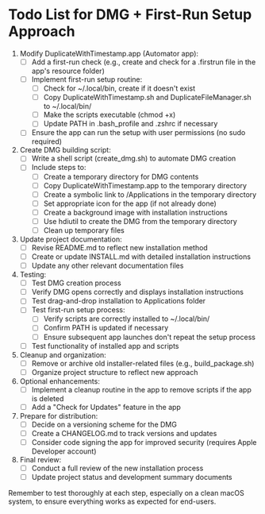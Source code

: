 # Todo List for DMG + First-Run Setup Approach

1. Modify DuplicateWithTimestamp.app (Automator app):
   - [ ] Add a first-run check (e.g., create and check for a .firstrun file in the app's resource folder)
   - [ ] Implement first-run setup routine:
     - [ ] Check for ~/.local/bin, create if it doesn't exist
     - [ ] Copy DuplicateWithTimestamp.sh and DuplicateFileManager.sh to ~/.local/bin/
     - [ ] Make the scripts executable (chmod +x)
     - [ ] Update PATH in .bash_profile and .zshrc if necessary
   - [ ] Ensure the app can run the setup with user permissions (no sudo required)

2. Create DMG building script:
   - [ ] Write a shell script (create_dmg.sh) to automate DMG creation
   - [ ] Include steps to:
     - [ ] Create a temporary directory for DMG contents
     - [ ] Copy DuplicateWithTimestamp.app to the temporary directory
     - [ ] Create a symbolic link to /Applications in the temporary directory
     - [ ] Set appropriate icon for the app (if not already done)
     - [ ] Create a background image with installation instructions
     - [ ] Use hdiutil to create the DMG from the temporary directory
     - [ ] Clean up temporary files

3. Update project documentation:
   - [ ] Revise README.md to reflect new installation method
   - [ ] Create or update INSTALL.md with detailed installation instructions
   - [ ] Update any other relevant documentation files

4. Testing:
   - [ ] Test DMG creation process
   - [ ] Verify DMG opens correctly and displays installation instructions
   - [ ] Test drag-and-drop installation to Applications folder
   - [ ] Test first-run setup process:
     - [ ] Verify scripts are correctly installed to ~/.local/bin/
     - [ ] Confirm PATH is updated if necessary
     - [ ] Ensure subsequent app launches don't repeat the setup process
   - [ ] Test functionality of installed app and scripts

5. Cleanup and organization:
   - [ ] Remove or archive old installer-related files (e.g., build_package.sh)
   - [ ] Organize project structure to reflect new approach

6. Optional enhancements:
   - [ ] Implement a cleanup routine in the app to remove scripts if the app is deleted
   - [ ] Add a "Check for Updates" feature in the app

7. Prepare for distribution:
   - [ ] Decide on a versioning scheme for the DMG
   - [ ] Create a CHANGELOG.md to track versions and updates
   - [ ] Consider code signing the app for improved security (requires Apple Developer account)

8. Final review:
   - [ ] Conduct a full review of the new installation process
   - [ ] Update project status and development summary documents

Remember to test thoroughly at each step, especially on a clean macOS system, to ensure everything works as expected for end-users.